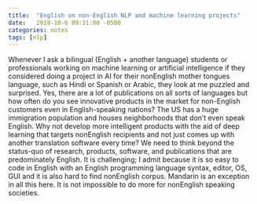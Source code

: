 ```yaml
---
title:  "English on non-English NLP and machine learning projects"
date:   2018-10-6 09:31:00 -0500
categories: notes 
tags: [nlp]
---
```


Whenever I ask a bilingual (English + another language) students or professionals working on machine learning or artificial intelligence if they considered doing a project in AI for their nonEnglish mother tongues language, such as Hindi or Spanish or Arabic, they look at me puzzled and surprised. Yes, there are a lot of publications on all sorts of languages but how often do you see innovative products in the market for non-English customers even in English-speaking nations? The US has a huge immigration population and houses neighborhoods that don’t even speak English. Why not develop more intelligent products with the aid of deep learning that targets nonEnglish recipients and not just comes up with another translation software every time? We need to think beyond the status-quo of research, products, software, and publications that are predominately English. It is challenging; I admit because it is so easy to code in English with an English programming language syntax, editor, OS, GUI and it is also hard to find nonEnglish corpus. Mandarin is an exception in all this here. It is not impossible to do more for nonEnglish speaking societies.
